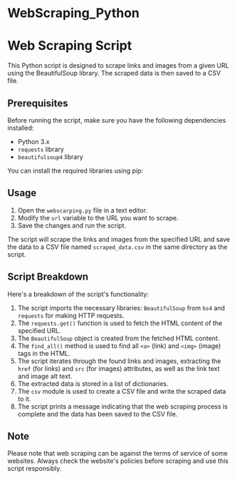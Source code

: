 # WebScraping_Python
# Web Scraping Script

This Python script is designed to scrape links and images from a given URL using the BeautifulSoup library. The scraped data is then saved to a CSV file.

## Prerequisites

Before running the script, make sure you have the following dependencies installed:

- Python 3.x
- `requests` library
- `beautifulsoup4` library

You can install the required libraries using pip:

## Usage

1. Open the `webscarping.py` file in a text editor.
2. Modify the `url` variable to the URL you want to scrape.
3. Save the changes and run the script.

The script will scrape the links and images from the specified URL and save the data to a CSV file named `scraped_data.csv` in the same directory as the script.

## Script Breakdown

Here's a breakdown of the script's functionality:

1. The script imports the necessary libraries: `BeautifulSoup` from `bs4` and `requests` for making HTTP requests.
2. The `requests.get()` function is used to fetch the HTML content of the specified URL.
3. The `BeautifulSoup` object is created from the fetched HTML content.
4. The `find_all()` method is used to find all `<a>` (link) and `<img>` (image) tags in the HTML.
5. The script iterates through the found links and images, extracting the `href` (for links) and `src` (for images) attributes, as well as the link text and image alt text.
6. The extracted data is stored in a list of dictionaries.
7. The `csv` module is used to create a CSV file and write the scraped data to it.
8. The script prints a message indicating that the web scraping process is complete and the data has been saved to the CSV file.

## Note

Please note that web scraping can be against the terms of service of some websites. Always check the website's policies before scraping and use this script responsibly.
